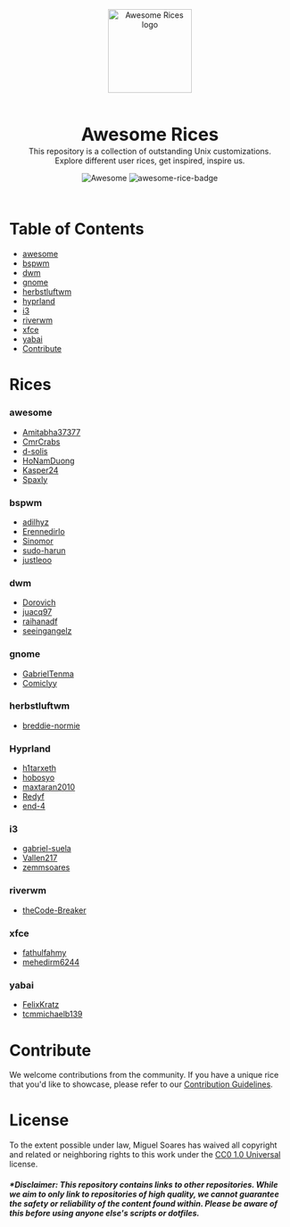 <div align="center">
  <img src="https://raw.githubusercontent.com/zemmsoares/awesome-rices/main/assets/logo.webp" alt="Awesome Rices logo" width="150" style="margin-bottom: 30px;">  
  <h1 style="font-size: 32px; border: none; line-height: 0; font-weight: bold">Awesome Rices</h1>
  <p>This repository is a collection of outstanding Unix customizations.<br> Explore different user rices, get inspired, inspire us.</p>
    <div style="margin-bottom: 10px">
     <img src="https://cdn.rawgit.com/sindresorhus/awesome/d7305f38d29fed78fa85652e3a63e154dd8e8829/media/badge.svg" alt="Awesome"/>
  <img src="https://raw.githubusercontent.com/zemmsoares/awesome-rices/main/assets/awesome-rice-badge.svg" alt="awesome-rice-badge"/>
    </div>
    <br>
</div>

# Table of Contents

- [awesome](#awesome)
- [bspwm](#bspwm)
- [dwm](#dwm)
- [gnome](#gnome)
- [herbstluftwm](#herbstluftwm)
- [hyprland](#hyprland)
- [i3](#i3)
- [riverwm](#riverwm)
- [xfce](#xfce)
- [yabai](#yabai)
- [Contribute](#contribute)

# Rices

### awesome

- [Amitabha37377](https://github.com/Amitabha37377/Awesome_Dotfiles)
- [CmrCrabs](https://github.com/CmrCrabs/dotfiles)
- [d-solis](https://github.com/d-solis/dotfiles/tree/awesome)
- [HoNamDuong](https://github.com/HoNamDuong/.dotfiles)
- [Kasper24](https://github.com/Kasper24/KwesomeDE)
- [Spaxly](https://github.com/Spaxly/espresso)

### bspwm

- [adilhyz](https://github.com/adilhyz/dotfiles-v1)
- [Erennedirlo](https://github.com/Erennedirlo/gruvbox-dotfiles)
- [Sinomor](https://github.com/Sinomor/dots)
- [sudo-harun](https://github.com/sudo-harun/dotfiles/tree/main)
- [justleoo](https://github.com/justleoo/dotfiles)

### dwm

- [Dorovich](https://github.com/Dorovich/dotfiles)
- [juacq97](https://github.com/juacq97/dotfiles)
- [raihanadf](https://github.com/raihanadf/dotfiles)
- [seeingangelz](https://github.com/seeingangelz/dotfiles)

### gnome

- [GabrielTenma](https://github.com/GabrielTenma/dotfiles-gnm)
- [Comiclyy](https://github.com/Comiclyy/dotfiles/tree/dotfiles-gnome)

### herbstluftwm

- [breddie-normie](https://github.com/breddie-normie/dotfiles)

### Hyprland

- [h1tarxeth](https://github.com/h1tarxeth/Dots_infinity_horizon)
- [hobosyo](https://github.com/hobosyo/pointfichiers/tree/hyprland-kanagawa)
- [maxtaran2010](https://github.com/maxtaran2010/hyprland-rice)
- [Redyf](https://github.com/Redyf/nixdots)
- [end-4](https://github.com/end-4/dots-hyprland/)

### i3

- [gabriel-suela](https://github.com/gabriel-suela/dotfiles-v2)
- [Vallen217](https://github.com/Vallen217/dotfiles)
- [zemmsoares](https://github.com/zemmsoares/.dotfiles)

### riverwm

- [theCode-Breaker](https://github.com/theCode-Breaker/riverwm)

### xfce

- [fathulfahmy](https://github.com/fathulfahmy/dotfiles-linux/tree/main)
- [mehedirm6244](https://github.com/mehedirm6244/Miserable_Xfce/tree/Tokyonight)

### yabai

- [FelixKratz](https://github.com/FelixKratz/dotfiles)
- [tcmmichaelb139](https://github.com/tcmmichaelb139/.dotfiles)

# Contribute

We welcome contributions from the community. If you have a unique rice that you'd like to showcase, please refer to our [Contribution Guidelines](CONTRIBUTING.md).

# License

To the extent possible under law, Miguel Soares has waived all copyright and related or neighboring rights to this work under the [CC0 1.0 Universal](LICENSE) license.


##### *Disclaimer: This repository contains links to other repositories. While we aim to only link to repositories of high quality, we cannot guarantee the safety or reliability of the content found within. Please be aware of this before using anyone else's scripts or dotfiles.
